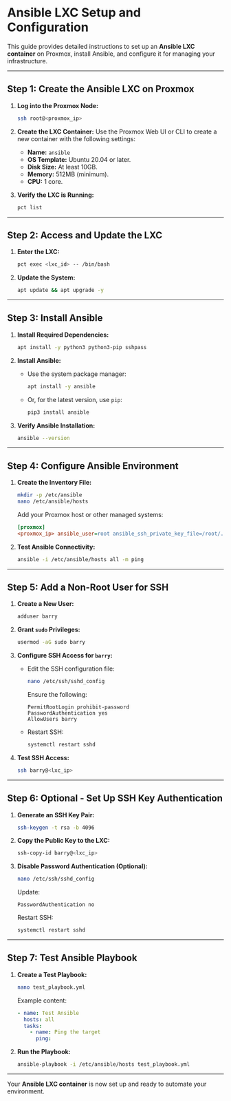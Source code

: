 
# Ansible LXC Setup and Configuration

This guide provides detailed instructions to set up an **Ansible LXC container** on Proxmox, install Ansible, and configure it for managing your infrastructure.

---

## **Step 1: Create the Ansible LXC on Proxmox**

1. **Log into the Proxmox Node:**
   ```bash
   ssh root@<proxmox_ip>
   ```

2. **Create the LXC Container:**
   Use the Proxmox Web UI or CLI to create a new container with the following settings:
   - **Name:** `ansible`
   - **OS Template:** Ubuntu 20.04 or later.
   - **Disk Size:** At least 10GB.
   - **Memory:** 512MB (minimum).
   - **CPU:** 1 core.

3. **Verify the LXC is Running:**
   ```bash
   pct list
   ```

---

## **Step 2: Access and Update the LXC**

1. **Enter the LXC:**
   ```bash
   pct exec <lxc_id> -- /bin/bash
   ```

2. **Update the System:**
   ```bash
   apt update && apt upgrade -y
   ```

---

## **Step 3: Install Ansible**

1. **Install Required Dependencies:**
   ```bash
   apt install -y python3 python3-pip sshpass
   ```

2. **Install Ansible:**
   - Use the system package manager:
     ```bash
     apt install -y ansible
     ```
   - Or, for the latest version, use `pip`:
     ```bash
     pip3 install ansible
     ```

3. **Verify Ansible Installation:**
   ```bash
   ansible --version
   ```

---

## **Step 4: Configure Ansible Environment**

1. **Create the Inventory File:**
   ```bash
   mkdir -p /etc/ansible
   nano /etc/ansible/hosts
   ```
   Add your Proxmox host or other managed systems:
   ```ini
   [proxmox]
   <proxmox_ip> ansible_user=root ansible_ssh_private_key_file=/root/.ssh/id_rsa
   ```

2. **Test Ansible Connectivity:**
   ```bash
   ansible -i /etc/ansible/hosts all -m ping
   ```

---

## **Step 5: Add a Non-Root User for SSH**

1. **Create a New User:**
   ```bash
   adduser barry
   ```

2. **Grant `sudo` Privileges:**
   ```bash
   usermod -aG sudo barry
   ```

3. **Configure SSH Access for `barry`:**
   - Edit the SSH configuration file:
     ```bash
     nano /etc/ssh/sshd_config
     ```
     Ensure the following:
     ```plaintext
     PermitRootLogin prohibit-password
     PasswordAuthentication yes
     AllowUsers barry
     ```

   - Restart SSH:
     ```bash
     systemctl restart sshd
     ```

4. **Test SSH Access:**
   ```bash
   ssh barry@<lxc_ip>
   ```

---

## **Step 6: Optional - Set Up SSH Key Authentication**

1. **Generate an SSH Key Pair:**
   ```bash
   ssh-keygen -t rsa -b 4096
   ```

2. **Copy the Public Key to the LXC:**
   ```bash
   ssh-copy-id barry@<lxc_ip>
   ```

3. **Disable Password Authentication (Optional):**
   ```bash
   nano /etc/ssh/sshd_config
   ```
   Update:
   ```plaintext
   PasswordAuthentication no
   ```
   Restart SSH:
   ```bash
   systemctl restart sshd
   ```

---

## **Step 7: Test Ansible Playbook**

1. **Create a Test Playbook:**
   ```bash
   nano test_playbook.yml
   ```
   Example content:
   ```yaml
   - name: Test Ansible
     hosts: all
     tasks:
       - name: Ping the target
         ping:
   ```

2. **Run the Playbook:**
   ```bash
   ansible-playbook -i /etc/ansible/hosts test_playbook.yml
   ```

---

Your **Ansible LXC container** is now set up and ready to automate your environment.

